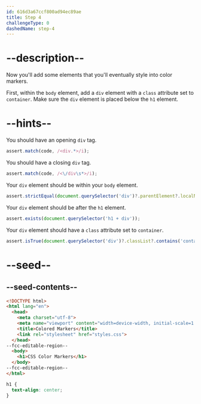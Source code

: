 ```yaml
---
id: 616d3a67ccf800ad94ec89ae
title: Step 4
challengeType: 0
dashedName: step-4
---
```


# --description--

Now you'll add some elements that you'll eventually style into color markers.

First, within the `body` element, add a `div` element with a `class` attribute set to `container`. Make sure the `div` element is placed below the `h1` element.

# --hints--

You should have an opening `div` tag.

```js
assert.match(code, /<div.*>/i);
```

You should have a closing `div` tag.

```js
assert.match(code, /<\/div\s*>/i);
```

Your `div` element should be within your `body` element.

```js
assert.strictEqual(document.querySelector('div')?.parentElement?.localName, 'body');
```

Your `div` element should be after the `h1` element.

```js
assert.exists(document.querySelector('h1 + div'));
```

Your `div` element should have a `class` attribute set to `container`.

```js
assert.isTrue(document.querySelector('div')?.classList?.contains('container'));
```

# --seed--

## --seed-contents--

```html
<!DOCTYPE html>
<html lang="en">
  <head>
    <meta charset="utf-8">
    <meta name="viewport" content="width=device-width, initial-scale=1.0">
    <title>Colored Markers</title>
    <link rel="stylesheet" href="styles.css">
  </head>
--fcc-editable-region--
  <body>
    <h1>CSS Color Markers</h1>
  </body>
--fcc-editable-region--
</html>
```

```css
h1 {
  text-align: center;
}
```
